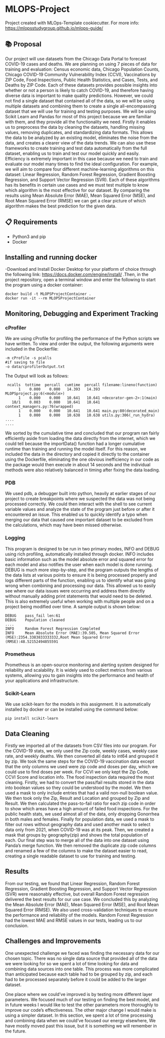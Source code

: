 # MLOPS-Project

Project created with MLOps-Template cookiecutter. For more info: https://mlopsstudygroup.github.io/mlops-guide/

## 📚 Proposal

Our project will use datasets from the Chicago Data Portal to forecast COVID-19 cases and deaths. We are planning on using 7 pieces of data for training and evaluation: Census economic data, Chicago Population Counts, Chicago COVID-19 Community Vulnerability Index (CCVI), Vaccinations by ZIP Code, Food Inspections, Public Health Statistics, and Cases, Tests, and Deaths by ZIP Code. Each of these datasets provides possible insights into whether or not a person is likely to catch COVID-19, and therefore having diverse data is important to make quality predictions. However, we could not find a single dataset that contained all of the data, so we will be using multiple datasets and combining them to create a single all-encompassing dataset that we will use for training and testing purposes. We will be using Scikit Learn and Pandas for most of this project because we are familiar with them, and they provide all the functionality we need. Firstly it enables us to preprocess the data by cleaning the datasets, handling missing values, removing duplicates, and standardizing data formats. This allows the data to be analyzed by an existing model, eliminates the noise from the data, and creates a clearer view of the data trends. We can also use these frameworks to create training and test data automatically from the full dataset, enabling us to train and test our model quickly and easily. Efficiency is extremely important in this case because we need to train and evaluate our model many times to find the ideal configuration. For example, we will aim to compare four different machine-learning algorithms on this dataset: Linear Regression, Random Forest Regression, Gradient Boosting Regression, and Support Vector Regression (SVR). Each of these algorithms has its benefits in certain use cases and we must test multiple to know which algorithm is the most effective for our dataset. By comparing the results using Mean Absolute Error (MAE), Mean Squared Error (MSE), and Root Mean Squared Error (RMSE) we can get a clear picture of which algorithm makes the best prediction for the given data.


## 📋 Requirements

* Python3 and pip
* Docker


## Installing and running docker
-Download and Install Docker Desktop for your platform of choice through the following link: https://docs.docker.com/engine/install/ .Then, in the project repository, open a terminal window and enter the following to start the program using a docker container:
```
docker build -t MLOPSProjectContainer .
docker run -it --rm MLOPSProjectContainer
```
## Monitoring, Debugging and Experiment Tracking
### cProfiler
We are using cProfile for profiling the performance of the Python scripts we have written. To view and order the output, the following arguments were included in the Dockerfile:
```
-m cProfile -s pcalls
#if saving to file
-o data/cprofilerOutput.txt 
```
The Output will look as follows:
```
 ncalls  tottime  percall  cumtime  percall filename:lineno(function)
      1    0.000    0.000   14.393   14.393 MLOPSproject.py:6(<module>)
      1    0.000    0.000   10.641   10.641 <decorator-gen-2>:1(main)
   10/1    0.003    0.000   10.641   10.641 context_managers.py:76(wrapped)
      1    0.000    0.000   10.641   10.641 main.py:80(decorated_main)
      1    0.000    0.000   10.638   10.638 utils.py:306(_run_hydra)
....
....
```
We sorted by the cumulative time and concluded that our program ran fairly efficiently aside from loading the data directly from the internet, which we could tell because the importData() function had a longer cumulative runtime than training and running the model itself. For this reason, we included the data in the directory and copied it directly to the container using the Dockerfile, eliminating the one obvious inefficiency in our code as the package would then execute in about 14 seconds and the individual methods were also relatively balanced in timing after fixing the data loading. 
### PDB
We used pdb, a debugger built into python, heavily at earlier stages of our project to create breakpoints where we suspected the data was not being processed correctly. We could then interact with the shell to see current variable values and analyze the state of the program just before or after it encountered an issue. This enabled us to quickly identify a typo when merging our data that caused one important dataset to be excluded from the calculations, which may have been missed otherwise.
### Logging
This program is designed to be run in two primary modes, INFO and DEBUG using rich profiling, automatically installed through docker. INFO includes basic information such as the model absolute error and squared error for each model and also notifies the user when each model is done running. DEBUG is much more step-by-step, and the program outputs the lengths of the data lists at various points to ensure it is being processed properly and logs different parts of the function, enabling us to identify what was going wrong when combining and processing our data. This allowed us to easily see where our data issues were occurring and address them directly without manually adding print statements that would need to be deleted. This is also extremely useful when working with multiple people and on a project being modified over time. A sample output is shown below:
```
DEBUG    pass_fail len:61
DEBUG    Population cleaned
....
INFO     Random Forest Regression Completed
INFO     Mean Absolute Error (MAE):39.505, Mean Squared Error (MSE):2354.3383833333332,Root Mean Squared Error (RMSE):48.52152494855591   
```
### Prometheus
Prometheus is an open-source monitoring and alerting system designed for reliability and scalability. It is widely used to collect metrics from various systems, allowing you to gain insights into the performance and health of your applications and infrastructure.


### Scikit-Learn
We use scikit-learn for the models in this assignment. It is automatically installed by docker or can be installed using the command below:
```
pip install scikit-learn
```

## Data Cleaning

Firstly we imported all of the datasets from CSV files into our program. For the COVID-19 stats, we only used the Zip code, weekly cases, weekly case rate, and weekly deaths. We then converted all data to int64 and grouped it by zip. We took the same steps for the COVID-19 vaccination data except that the only columns we used were zip code and doses per day, which we could use to find doses per week. For CCVI we only kept the Zip Code, CCVI Score and location info. The food inspection data required the most cleaning. Firstly, we had to convert the pass/fail results stored in the data into boolean values so they could be understood by the model. We then used a mask to only include entries that had a valid non-null boolean value. We then took only the Zip, Result and Location and grouped by Zip and Result. We then calculated the pass-to-fail ratio for each zip code in order to show which areas have a high amount of failed food inspections. For the public health stats, we used almost all of the data, only dropping Gonorrhea in both males and females. Finally for population data, we used a mask to filter out rows without geography data and used another mask to select data only from 2021, when COVID-19 was at its peak. Then, we created a mask that groups by geography(zip) and shows the total population of each. Our final step was to merge all of the data into one dataset using Panda’s merge function. We then removed the duplicate zip code columns and renamed a few of the columns to make the dataset easier to read, creating a single readable dataset to use for training and testing.

## Results

From our testing, we found that Linear Regression, Random Forest Regression, Gradient Boosting Regression, and Support Vector Regression (SVR) were reasonably effective, but overall Random Forest regression delivered the best results for our use case. We concluded this by analyzing the Mean Absolute Error (MAE), Mean Squared Error (MSE), and Root Mean Squared Error (RMSE). We also used cross-validation techniques to ensure the performance and reliability of the models. Random Forest Regression had the lowest MAE and RMSE values in our tests, leading us to our conclusion.


## Challenges and Improvements

One unexpected challenge we faced was finding the necessary data for our chosen topic. There was no single data source that provided all of the data we were looking for so we spent a lot of time looking for data and combining data sources into one table. This process was more complicated than anticipated because each table had to be grouped by zip, and each had to be processed separately before it could be added to the larger dataset. 

One place where we could’ve improved is by testing more different layer parameters. We focused much of our testing on finding the best model, and in future weeks I would like to test the other parameters more thoroughly to improve our code’s effectiveness. The other major change I would make is using a simpler dataset. In this section, we spent a lot of time processing and combining data when we could’ve focused our energy elsewhere, We have mostly moved past this issue, but it is something we will remember in the future.
